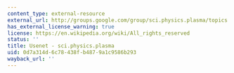 ```yaml
---
content_type: external-resource
external_url: http://groups.google.com/group/sci.physics.plasma/topics
has_external_license_warning: true
license: https://en.wikipedia.org/wiki/All_rights_reserved
status: ''
title: Usenet - sci.physics.plasma
uid: 0d7a314d-6c78-438f-b487-9a1c9586b293
wayback_url: ''
---
```

